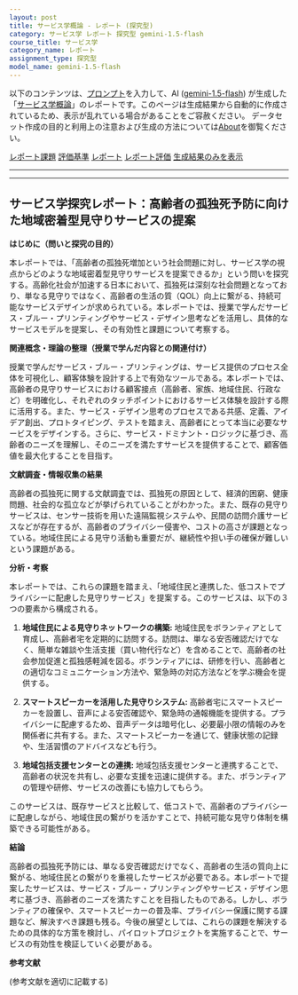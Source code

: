 ```yaml
---
layout: post
title: サービス学概論 - レポート (探究型)
category: サービス学 レポート 探究型 gemini-1.5-flash
course_title: サービス学
category_name: レポート
assignment_type: 探究型
model_name: gemini-1.5-flash
---
```


以下のコンテンツは、[プロンプト](http://127.0.0.1:8000/generated/サービス学/gemini-1.5-flash/prompt_レポート-探究型.md)を入力して、AI ([gemini-1.5-flash](contents/gemini-1.5-flash)) が生成した「[サービス学概論](/contents/サービス学/)」のレポートです。このページは生成結果から自動的に作成されているため、表示が乱れている場合があることをご容赦ください。
データセット作成の目的と利用上の注意および生成の方法については[About](/About)を御覧ください。

[レポート課題](../レポート課題-探究型)
[評価基準](../評価基準-探究型)
[レポート](../レポート-探究型)
[レポート評価](../レポート評価-探究型)
[生成結果のみを表示](http://127.0.0.1:8000/generated/サービス学/gemini-1.5-flash/レポート-探究型.md)
  

***
***
  
## サービス学探究レポート：高齢者の孤独死予防に向けた地域密着型見守りサービスの提案

**はじめに（問いと探究の目的）**

本レポートでは、「高齢者の孤独死増加という社会問題に対し、サービス学の視点からどのような地域密着型見守りサービスを提案できるか」という問いを探究する。高齢化社会が加速する日本において、孤独死は深刻な社会問題となっており、単なる見守りではなく、高齢者の生活の質（QOL）向上に繋がる、持続可能なサービスデザインが求められている。本レポートでは、授業で学んだサービス・ブルー・プリンティングやサービス・デザイン思考などを活用し、具体的なサービスモデルを提案し、その有効性と課題について考察する。

**関連概念・理論の整理（授業で学んだ内容との関連付け）**

授業で学んだサービス・ブルー・プリンティングは、サービス提供のプロセス全体を可視化し、顧客体験を設計する上で有効なツールである。本レポートでは、高齢者の見守りサービスにおける顧客接点（高齢者、家族、地域住民、行政など）を明確化し、それぞれのタッチポイントにおけるサービス体験を設計する際に活用する。また、サービス・デザイン思考のプロセスである共感、定義、アイデア創出、プロトタイピング、テストを踏まえ、高齢者にとって本当に必要なサービスをデザインする。さらに、サービス・ドミナント・ロジックに基づき、高齢者のニーズを理解し、そのニーズを満たすサービスを提供することで、顧客価値を最大化することを目指す。

**文献調査・情報収集の結果**

高齢者の孤独死に関する文献調査では、孤独死の原因として、経済的困窮、健康問題、社会的な孤立などが挙げられていることがわかった。また、既存の見守りサービスは、センサー技術を用いた遠隔監視システムや、民間の訪問介護サービスなどが存在するが、高齢者のプライバシー侵害や、コストの高さが課題となっている。地域住民による見守り活動も重要だが、継続性や担い手の確保が難しいという課題がある。

**分析・考察**

本レポートでは、これらの課題を踏まえ、「地域住民と連携した、低コストでプライバシーに配慮した見守りサービス」を提案する。このサービスは、以下の３つの要素から構成される。

1. **地域住民による見守りネットワークの構築:** 地域住民をボランティアとして育成し、高齢者宅を定期的に訪問する。訪問は、単なる安否確認だけでなく、簡単な雑談や生活支援（買い物代行など）を含めることで、高齢者の社会参加促進と孤独感軽減を図る。ボランティアには、研修を行い、高齢者との適切なコミュニケーション方法や、緊急時の対応方法などを学ぶ機会を提供する。

2. **スマートスピーカーを活用した見守りシステム:** 高齢者宅にスマートスピーカーを設置し、音声による安否確認や、緊急時の通報機能を提供する。プライバシーに配慮するため、音声データは暗号化し、必要最小限の情報のみを関係者に共有する。また、スマートスピーカーを通じて、健康状態の記録や、生活習慣のアドバイスなども行う。

3. **地域包括支援センターとの連携:** 地域包括支援センターと連携することで、高齢者の状況を共有し、必要な支援を迅速に提供する。また、ボランティアの管理や研修、サービスの改善にも協力してもらう。

このサービスは、既存サービスと比較して、低コストで、高齢者のプライバシーに配慮しながら、地域住民の繋がりを活かすことで、持続可能な見守り体制を構築できる可能性がある。


**結論**

高齢者の孤独死予防には、単なる安否確認だけでなく、高齢者の生活の質向上に繋がる、地域住民との繋がりを重視したサービスが必要である。本レポートで提案したサービスは、サービス・ブルー・プリンティングやサービス・デザイン思考に基づき、高齢者のニーズを満たすことを目指したものである。しかし、ボランティアの確保や、スマートスピーカーの普及率、プライバシー保護に関する課題など、解決すべき課題も残る。今後の展望としては、これらの課題を解決するための具体的な方策を検討し、パイロットプロジェクトを実施することで、サービスの有効性を検証していく必要がある。


**参考文献**

(参考文献を適切に記載する)
